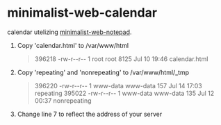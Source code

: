 # minimalist-web-calendar
calendar utelizing [minimalist-web-notepad](https://github.com/pereorga/minimalist-web-notepad).

1. Copy 'calendar.html' to /var/www/html
   > 396218 -rw-r--r-- 1 root     root     8125 Jul 10 19:46 calendar.html

2. Copy 'repeating' and 'nonrepeating' to /var/www/html/_tmp
   > 396220 -rw-r--r-- 1 www-data www-data  157 Jul 14 17:03 repeating
   > 395022 -rw-r--r-- 1 www-data www-data  135 Jul 12 00:37 nonrepeating

3. Change line 7 to reflect the address of your server
